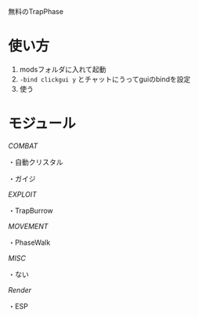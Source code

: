無料のTrapPhase

# 使い方
1. modsフォルダに入れて起動
2. `-bind clickgui y` とチャットにうってguiのbindを設定
3. 使う

# モジュール

*COMBAT*

・自動クリスタル

・ガイジ

*EXPLOIT*

・TrapBurrow

*MOVEMENT*

・PhaseWalk

*MISC*

・ない

*Render*

・ESP
